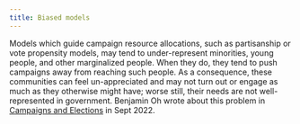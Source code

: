 ```yaml
---
title: Biased models
---
```


Models which guide campaign resource allocations, such as partisanship or vote propensity models, may tend to under-represent minorities, young people, and other marginalized people. When they do, they tend to push campaigns away from reaching such people. As a consequence, these communities can feel un-appreciated and may not turn out or engage as much as they otherwise might have; worse still, their needs are not well-represented in government. Benjamin Oh wrote about this problem in [Campaigns and Elections](https://campaignsandelections.com/campaigntech/to-keep-pace-with-a-more-diverse-electorate-progressives-need-to-up-their-data-game/) in Sept 2022.